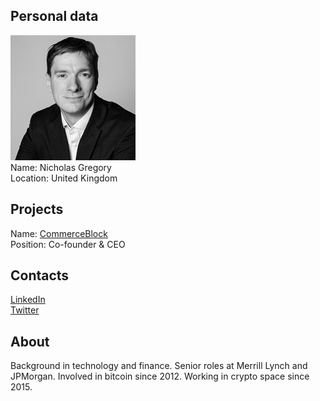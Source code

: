 ## Personal data
![nicholas gregory photo](photo/nicholas_gregory.jpg)  
Name:   Nicholas Gregory  
Location: United Kingdom  
## Projects 
Name: [CommerceBlock](../projects/commerceblock.md)  
Position: Co-founder & CEO   
## Contacts
[LinkedIn](https://www.linkedin.com/in/nicholas-gregory-7379121/)    
[Twitter](https://twitter.com/gregory_nico)  
## About
Background in technology and finance. Senior roles at Merrill Lynch and JPMorgan. Involved in bitcoin since 2012. Working in crypto space since 2015.
